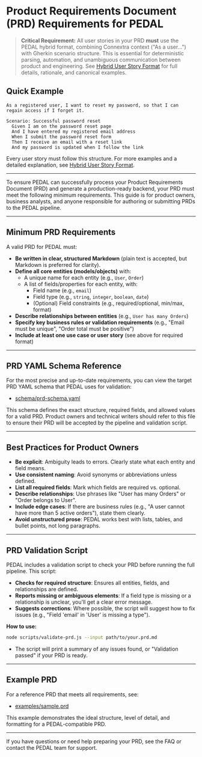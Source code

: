 # Product Requirements Document (PRD) Requirements for PEDAL

> **Critical Requirement:** All user stories in your PRD **must** use the PEDAL hybrid format, combining Connextra context ("As a user...") with Gherkin scenario structure. This is essential for deterministic parsing, automation, and unambiguous communication between product and engineering. See [Hybrid User Story Format](./user-story-format.md) for full details, rationale, and canonical examples.

## Quick Example

```
As a registered user, I want to reset my password, so that I can regain access if I forget it.

Scenario: Successful password reset
  Given I am on the password reset page
  And I have entered my registered email address
  When I submit the password reset form
  Then I receive an email with a reset link
  And my password is updated when I follow the link
```

Every user story must follow this structure. For more examples and a detailed explanation, see [Hybrid User Story Format](./user-story-format.md).

---

To ensure PEDAL can successfully process your Product Requirements Document (PRD) and generate a production-ready backend, your PRD must meet the following minimum requirements. This guide is for product owners, business analysts, and anyone responsible for authoring or submitting PRDs to the PEDAL pipeline.

---

## Minimum PRD Requirements

A valid PRD for PEDAL must:

- **Be written in clear, structured Markdown** (plain text is accepted, but Markdown is preferred for clarity).
- **Define all core entities (models/objects)** with:
  - A unique name for each entity (e.g., `User`, `Order`)
  - A list of fields/properties for each entity, with:
    - Field name (e.g., `email`)
    - Field type (e.g., `string`, `integer`, `boolean`, `date`)
    - (Optional) Field constraints (e.g., required/optional, min/max, format)
- **Describe relationships between entities** (e.g., `User has many Orders`)
- **Specify key business rules or validation requirements** (e.g., "Email must be unique", "Order total must be positive")
- **Include at least one use case or user story** (see above for required format)

---

## PRD YAML Schema Reference

For the most precise and up-to-date requirements, you can view the target PRD YAML schema that PEDAL uses for validation:
- [schema/prd-schema.yaml](../../schema/prd-schema.yaml)

This schema defines the exact structure, required fields, and allowed values for a valid PRD. Product owners and technical writers should refer to this file to ensure their PRD will be accepted by the pipeline and validation script.

---

## Best Practices for Product Owners

- **Be explicit**: Ambiguity leads to errors. Clearly state what each entity and field means.
- **Use consistent naming**: Avoid synonyms or abbreviations unless defined.
- **List all required fields**: Mark which fields are required vs. optional.
- **Describe relationships**: Use phrases like "User has many Orders" or "Order belongs to User".
- **Include edge cases**: If there are business rules (e.g., "A user cannot have more than 5 active orders"), state them clearly.
- **Avoid unstructured prose**: PEDAL works best with lists, tables, and bullet points, not long paragraphs.

---

## PRD Validation Script

PEDAL includes a validation script to check your PRD before running the full pipeline. This script:

- **Checks for required structure**: Ensures all entities, fields, and relationships are defined.
- **Reports missing or ambiguous elements**: If a field type is missing or a relationship is unclear, you'll get a clear error message.
- **Suggests corrections**: Where possible, the script will suggest how to fix issues (e.g., "Field 'email' in 'User' is missing a type").

**How to use:**
```bash
node scripts/validate-prd.js --input path/to/your.prd.md
```
- The script will print a summary of any issues found, or "Validation passed" if your PRD is ready.

---

## Example PRD

For a reference PRD that meets all requirements, see:
- [examples/sample.prd](../../examples/sample.prd)

This example demonstrates the ideal structure, level of detail, and formatting for a PEDAL-compatible PRD.

---

If you have questions or need help preparing your PRD, see the FAQ or contact the PEDAL team for support. 